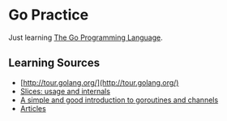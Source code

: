 Go Practice
==============

Just learning [The Go Programming Language](http://golang.org).

Learning Sources
-------------------
- [http://tour.golang.org/](http://tour.golang.org/)
- [Slices: usage and internals](http://golang.org/doc/articles/slices_usage_and_internals.html)
- [A simple and good introduction to goroutines and channels](http://golang.org/doc/effective_go.html#concurrency)
- [Articles](http://golang.org/doc/#articles)

